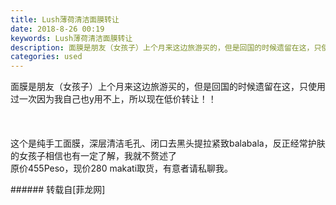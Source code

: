 ```yaml
---
title: Lush薄荷清洁面膜转让
date: 2018-8-26 00:19
keywords: Lush薄荷清洁面膜转让
description: 面膜是朋友（女孩子）上个月来这边旅游买的，但是回国的时候遗留在这，只使用过一次因为我自己也y用不上，所以现在低价转让！！️这个是纯手工面膜，深层清洁毛孔、闭口去黑头提拉紧致balabala，反正经常护肤的女孩子相信也有一定了解，我就不赘述了原价455Peso，现价280 makati取货，有意者请私聊我。
categories: used
---
```

<td class="t_f" id="postmessage_1687715">

面膜是朋友（女孩子）上个月来这边旅游买的，但是回国的时候遗留在这，只使用过一次因为我自己也y用不上，所以现在低价转让！！<br/>
<img alt="" border="0" class="zoom" data-cf-modified-ef2f3fecf78cd8814996f39d-="" file="http://www.flw.ph/data/appbyme/upload/image/201808/26/TyJzq18kMLvc.jpg" id="aimg_dHUOu" lazyloadthumb="1" onclick="" onmouseover="" src="http://www.flw.ph/data/appbyme/upload/image/201808/26/TyJzq18kMLvc.jpg"/><br/>
<br/>
<img alt="" border="0" class="zoom" data-cf-modified-ef2f3fecf78cd8814996f39d-="" file="http://www.flw.ph/data/appbyme/upload/image/201808/26/4D9q2wxkO3xU.jpg" id="aimg_zMso5" lazyloadthumb="1" onclick="" onmouseover="" src="http://www.flw.ph/data/appbyme/upload/image/201808/26/4D9q2wxkO3xU.jpg"/><br/>
<br/>
<img alt="" border="0" class="zoom" data-cf-modified-ef2f3fecf78cd8814996f39d-="" file="http://www.flw.ph/data/appbyme/upload/image/201808/26/zDR0lHGr2DPZ.jpg" id="aimg_CgmN5" lazyloadthumb="1" onclick="" onmouseover="" src="http://www.flw.ph/data/appbyme/upload/image/201808/26/zDR0lHGr2DPZ.jpg"/><br/>
️<br/>
这个是纯手工面膜，深层清洁毛孔、闭口去黑头提拉紧致balabala，反正经常护肤的女孩子相信也有一定了解，我就不赘述了<br/>
原价455Peso，现价280 makati取货，有意者请私聊我。<br/>
</td>
###### 转载自[菲龙网]